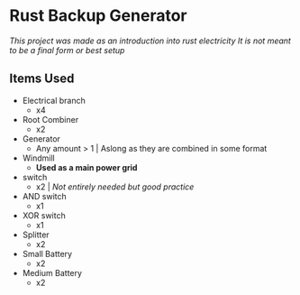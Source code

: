 # Rust Backup Generator
*This project was made as an introduction into rust electricity*
_It is not meant to be a final form or best setup_

## Items Used
* Electrical branch
  * x4
* Root Combiner
  * x2
* Generator
  * Any amount > 1 | Aslong as they are combined in some format
* Windmill
  * **Used as a main power grid**
* switch
  * x2 | *Not entirely needed but good practice*
* AND switch
  * x1
* XOR switch
  * x1
* Splitter
  * x2
* Small Battery
  * x2
* Medium Battery
  * x2
